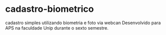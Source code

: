 # cadastro-biometrico
cadastro simples utilizando biometria e foto via webcan
Desenvolvido para APS na faculdade Unip durante o sexto semestre.
